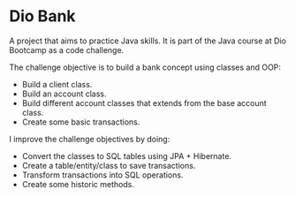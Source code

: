 # Dio Bank

A project that aims to practice Java skills. It is part of the Java course at Dio Bootcamp as a code challenge.

The challenge objective is to build a bank concept using classes and OOP:
- Build a client class.
- Build an account class.
- Build different account classes that extends from the base account class.
- Create some basic transactions.

I improve the challenge objectives by doing:
- Convert the classes to SQL tables using JPA + Hibernate.
- Create a table/entity/class to save transactions.
- Transform transactions into SQL operations.
- Create some historic methods.


